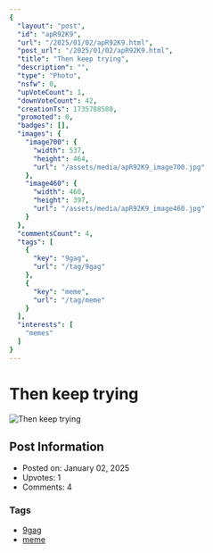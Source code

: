 ```yaml
---
{
  "layout": "post",
  "id": "apR92K9",
  "url": "/2025/01/02/apR92K9.html",
  "post_url": "/2025/01/02/apR92K9.html",
  "title": "Then keep trying",
  "description": "",
  "type": "Photo",
  "nsfw": 0,
  "upVoteCount": 1,
  "downVoteCount": 42,
  "creationTs": 1735788580,
  "promoted": 0,
  "badges": [],
  "images": {
    "image700": {
      "width": 537,
      "height": 464,
      "url": "/assets/media/apR92K9_image700.jpg"
    },
    "image460": {
      "width": 460,
      "height": 397,
      "url": "/assets/media/apR92K9_image460.jpg"
    }
  },
  "commentsCount": 4,
  "tags": [
    {
      "key": "9gag",
      "url": "/tag/9gag"
    },
    {
      "key": "meme",
      "url": "/tag/meme"
    }
  ],
  "interests": [
    "memes"
  ]
}
---
```


# Then keep trying

![Then keep trying](/assets/media/apR92K9_image700.jpg)

## Post Information

- Posted on: January 02, 2025
- Upvotes: 1
- Comments: 4

### Tags

- [9gag](/tag/9gag)
- [meme](/tag/meme)
